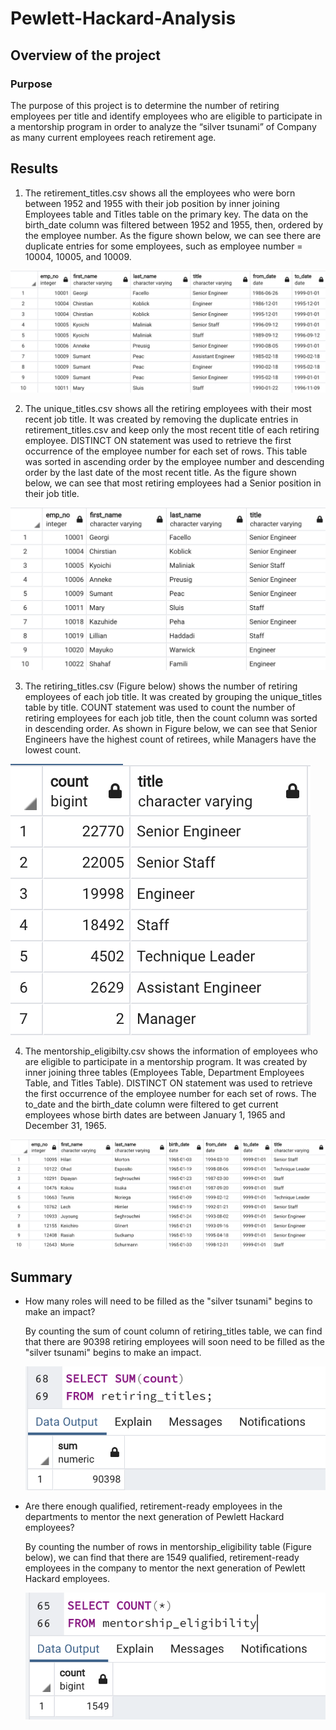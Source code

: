 # Pewlett-Hackard-Analysis

## Overview of the project

### Purpose

The purpose of this project is to determine the number of retiring employees per title and identify employees who are eligible to participate in a mentorship program in order to analyze the “silver tsunami” of Company as many current employees reach retirement age.

## Results

1. The retirement_titles.csv shows all the employees who were born between 1952 and 1955 with their job position by inner joining Employees table and Titles table on the primary key. The data on the birth_date column was filtered between 1952 and 1955, then, ordered by the employee number. As the figure shown below, we can see there are duplicate entries for some employees, such as employee number = 10004, 10005, and 10009.

![](resource/re_t.png)

2. The unique_titles.csv shows all the retiring employees with their most recent job title. It was created by removing the duplicate entries in retirement_titles.csv and keep only the most recent title of each retiring employee. DISTINCT ON statement was used to retrieve the first occurrence of the employee number for each set of rows. This table was sorted in ascending order by the employee number and descending order by the last date of the most recent title. As the figure shown below, we can see that most retiring employees had a Senior position in their job title.

![](resource/ut.png)

3. The retiring_titles.csv (Figure below) shows the number of retiring employees of each job title. It was created by grouping the unique_titles table by title. COUNT statement was used to count the number of retiring employees for each job title, then the count column was sorted in descending order. As shown in Figure below, we can see that Senior Engineers have the highest count of retirees, while Managers have the lowest count.

![](resource/ren_t.png)

4. The mentorship_eligibilty.csv shows the information of employees who are eligible to participate in a mentorship program. It was created by inner joining three tables (Employees Table, Department Employees Table, and Titles Table). DISTINCT ON statement was used to retrieve the first occurrence of the employee number for each set of rows. The  to_date and the birth_date column were filtered to get current employees whose birth dates are between January 1, 1965 and December 31, 1965.

![](resource/me.png)


## Summary

- How many roles will need to be filled as the "silver tsunami" begins to make an impact?

  By counting the sum of count column of retiring_titles table, we can find that there are 90398 retiring employees will soon need to be filled as the "silver tsunami" begins to make an impact.

  ![](resource/sum.png)

- Are there enough qualified, retirement-ready employees in the departments to mentor the next generation of Pewlett Hackard employees?

  By counting the number of rows in mentorship_eligibility table (Figure below), we can find that there are 1549 qualified, retirement-ready employees in the company to mentor the next generation of Pewlett Hackard employees.

  ![](resource/count.png)
